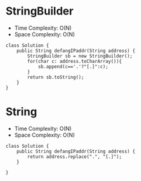 # StringBuilder
* Time Complexity: O(N)
* Space Complexity: O(N)
```
class Solution {
    public String defangIPaddr(String address) {
        StringBuilder sb = new StringBuilder();
        for(char c: address.toCharArray()){
            sb.append(c=='.'?"[.]":c);
        }
        return sb.toString();
    }
}
```

# String
* Time Complexity: O(N)
* Space Complexity: O(N)
```
class Solution {
    public String defangIPaddr(String address) {
        return address.replace(".", "[.]");
    }

}
```